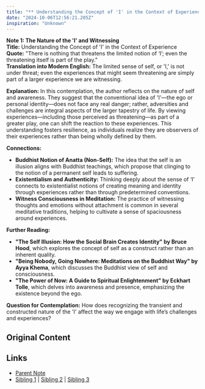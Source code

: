 ```yaml
---
title: "** Understanding the Concept of 'I' in the Context of Experience"
date: "2024-10-06T12:56:21.205Z"
inspiration: "Unknown"
---
```


  
**Note 1: The Nature of the 'I' and Witnessing**  
**Title:** Understanding the Concept of 'I' in the Context of Experience  
**Quote:** "There is nothing that threatens the limited notion of ‘I’; even the threatening itself is part of the play."  
**Translation into Modern English:** The limited sense of self, or 'I,' is not under threat; even the experiences that might seem threatening are simply part of a larger experience we are witnessing.  

**Explanation:** In this contemplation, the author reflects on the nature of self and awareness. They suggest that the conventional idea of 'I'—the ego or personal identity—does not face any real danger; rather, adversities and challenges are integral aspects of the larger tapestry of life. By viewing experiences—including those perceived as threatening—as part of a greater play, one can shift the reaction to these experiences. This understanding fosters resilience, as individuals realize they are observers of their experiences rather than being wholly defined by them.

**Connections:**  
- **Buddhist Notion of Anatta (Non-Self):** The idea that the self is an illusion aligns with Buddhist teachings, which propose that clinging to the notion of a permanent self leads to suffering.  
- **Existentialism and Authenticity:** Thinking deeply about the sense of ‘I’ connects to existentialist notions of creating meaning and identity through experiences rather than through predetermined conventions.  
- **Witness Consciousness in Meditation:** The practice of witnessing thoughts and emotions without attachment is common in several meditative traditions, helping to cultivate a sense of spaciousness around experiences.  

**Further Reading:**  
- **"The Self Illusion: How the Social Brain Creates Identity" by Bruce Hood**, which explores the concept of self as a construct rather than an inherent quality.  
- **"Being Nobody, Going Nowhere: Meditations on the Buddhist Way" by Ayya Khema**, which discusses the Buddhist view of self and consciousness.  
- **"The Power of Now: A Guide to Spiritual Enlightenment" by Eckhart Tolle**, which delves into awareness and presence, emphasizing the existence beyond the ego.  

**Question for Contemplation:** How does recognizing the transient and constructed nature of the 'I' affect the way we engage with life’s challenges and experiences?  



## Original Content



## Links

- [Parent Note](/parent-note.md)
- [Sibling 1](/zettel1.md) | [Sibling 2](/zettel2.md) | [Sibling 3](/zettel3.md)

